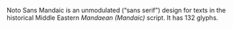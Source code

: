 Noto Sans Mandaic is an unmodulated (“sans serif”) design for texts in the historical Middle Eastern _Mandaean (Mandaic)_ script. It has 132 glyphs.